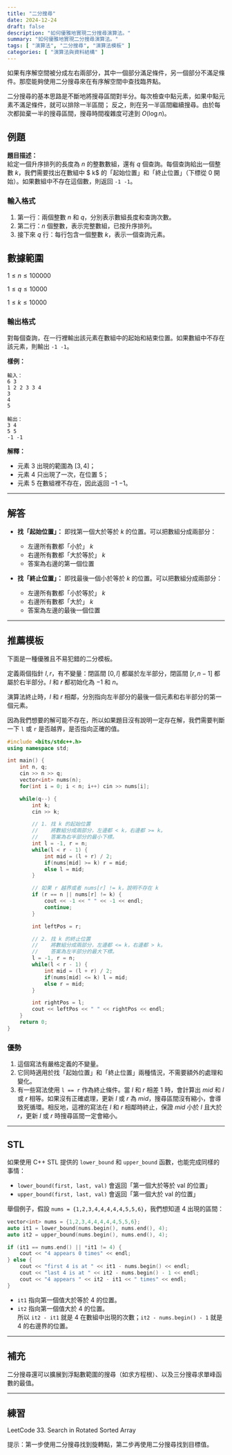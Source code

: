 ```yaml
---
title: "二分搜尋"
date: 2024-12-24
draft: false
description: "如何優雅地實現二分搜尋演算法。"
summary: "如何優雅地實現二分搜尋演算法。"
tags: [ "演算法", "二分搜尋", "演算法模板" ]
categories: [ "演算法與資料結構" ]
---
```


如果有序解空間被分成左右兩部分，其中一個部分滿足條件，另一個部分不滿足條件。那麼能夠使用二分搜尋來在有序解空間中查找臨界點。

二分搜尋的基本思路是不斷地將搜尋區間對半分。每次檢查中點元素，如果中點元素不滿足條件，就可以排除一半區間；
反之，則在另一半區間繼續搜尋。由於每次都拋棄一半的搜尋區間，搜尋時間複雜度可達到 $O(\log n)$。

## 例題

**題目描述：**  
給定一個升序排列的長度為 $n$ 的整數數組，還有 $q$ 個查詢。每個查詢給出一個整數 $k$，我們需要找出在數組中 $
k$ 的「起始位置」和「終止位置」（下標從 0 開始）。如果數組中不存在這個數，則返回 `-1 -1`。

### 輸入格式

1. 第一行：兩個整數 $n$ 和 $q$，分別表示數組長度和查詢次數。
2. 第二行：$n$ 個整數，表示完整數組，已按升序排列。
3. 接下來 $q$ 行：每行包含一個整數 $k$，表示一個查詢元素。

## 數據範圍

$1 \leq n \leq 100000$

$1 \leq q \leq 10000$

$1 \leq k \leq 10000$

### 輸出格式

對每個查詢，在一行裡輸出該元素在數組中的起始和結束位置。如果數組中不存在該元素，則輸出 `-1 -1`。

**樣例：**

```
輸入：
6 3
1 2 2 3 3 4
3
4
5

輸出：
3 4
5 5
-1 -1
```

**解釋：**

- 元素 $3$ 出現的範圍為 $[3, 4]$；
- 元素 $4$ 只出現了一次，在位置 $5$；
- 元素 $5$ 在數組裡不存在，因此返回 $-1$ $-1$。

---

## 解答

- **找「起始位置」：**
  即找第一個大於等於 $k$ 的位置。可以把數組分成兩部分：
    - 左邊所有數都「小於」 $k$
    - 右邊所有數都「大於等於」 $k$
    - 答案為右邊的第一個位置

- **找「終止位置」：**
  即找最後一個小於等於 $k$ 的位置。可以把數組分成兩部分：
    - 左邊所有數都「小於等於」 $k$
    - 右邊所有數都「大於」 $k$
    - 答案為左邊的最後一個位置

---

## 推薦模板

下面是一種優雅且不易犯錯的二分模板。

定義兩個指針 $l, r$，有不變量：閉區間 $[0, l]$ 都屬於左半部分，閉區間 $[r, n - 1]$ 都屬於右半部分。$l$
和 $r$ 都初始化為 $-1$ 和 $n$。

演算法終止時，$l$ 和 $r$ 相鄰，分別指向左半部分的最後一個元素和右半部分的第一個元素。

因為我們想要的解可能不存在，所以如果題目沒有說明一定存在解，我們需要判斷一下 `l` 或 `r` 是否越界，是否指向正確的值。

```cpp
#include <bits/stdc++.h>
using namespace std;

int main() {
    int n, q;
    cin >> n >> q;
    vector<int> nums(n);
    for(int i = 0; i < n; i++) cin >> nums[i];

    while(q--) {
        int k;
        cin >> k;

        // 1. 找 k 的起始位置
        //    將數組分成兩部分，左邊都 < k，右邊都 >= k。
        //    答案為右半部分的最小下標。
        int l = -1, r = n;
        while(l < r - 1) {
            int mid = (l + r) / 2;
            if(nums[mid] >= k) r = mid; 
            else l = mid;
        }

        // 如果 r 越界或者 nums[r] != k，說明不存在 k
        if (r == n || nums[r] != k) {
            cout << -1 << " " << -1 << endl;
            continue;
        }

        int leftPos = r;

        // 2. 找 k 的終止位置
        //    將數組分成兩部分，左邊都 <= k，右邊都 > k。
        //    答案為左半部分的最大下標。
        l = -1, r = n;
        while(l < r - 1) {
            int mid = (l + r) / 2;
            if(nums[mid] <= k) l = mid;
            else r = mid;
        }

        int rightPos = l;
        cout << leftPos << " " << rightPos << endl;
    }
    return 0;
}
```

### 優勢

1. 這個寫法有嚴格定義的不變量。
2. 它同時適用於找「起始位置」和「終止位置」兩種情況，不需要額外的處理和變化。
3. 有一些寫法使用 `l == r` 作為終止條件。當 $l$ 和 $r$ 相差 $1$ 時，會計算出 $mid$ 和 $l$ 或 $r$
   相等。如果沒有正確處理，更新 $l$ 或 $r$ 為 $mid$，搜尋區間沒有縮小，會導致死循環。相反地，這裡的寫法在 $l$
   和 $r$ 相鄰時終止，保證 $mid$ 小於 $l$ 且大於 $r$，更新 $l$ 或 $r$ 時搜尋區間一定會縮小。

---

## STL

如果使用 C++ STL 提供的 `lower_bound` 和 `upper_bound` 函數，也能完成同樣的事情：

- `lower_bound(first, last, val)` 會返回「第一個大於等於 val 的位置」
- `upper_bound(first, last, val)` 會返回「第一個大於 val 的位置」

舉個例子，假設 `nums = {1,2,3,4,4,4,4,4,5,5,6}`，我們想知道 4 出現的區間：

```cpp
vector<int> nums = {1,2,3,4,4,4,4,4,5,5,6};
auto it1 = lower_bound(nums.begin(), nums.end(), 4);
auto it2 = upper_bound(nums.begin(), nums.end(), 4);

if (it1 == nums.end() || *it1 != 4) {
    cout << "4 appears 0 times" << endl;
} else {
    cout << "first 4 is at " << it1 - nums.begin() << endl;
    cout << "last 4 is at " << it2 - nums.begin() - 1 << endl;
    cout << "4 appears " << it2 - it1 << " times" << endl;
}
```

- `it1` 指向第一個值大於等於 $4$ 的位置。
- `it2` 指向第一個值大於 $4$ 的位置。  
  所以 `it2 - it1` 就是 $4$ 在數組中出現的次數；`it2 - nums.begin() - 1` 就是 $4$ 的右邊界的位置。

---

## 補充

二分搜尋還可以擴展到浮點數範圍的搜尋（如求方程根）、以及三分搜尋求單峰函數的最值。

---

## 練習

LeetCode 33. Search in Rotated Sorted Array

提示：第一步使用二分搜尋找到旋轉點，第二步再使用二分搜尋找到目標值。